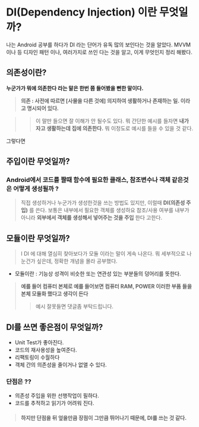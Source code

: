 # DI(Dependency Injection) 이란 무엇일까?

 나는 Android 공부를 하다가 DI 라는 단어가 유독 많의 보인다는 것을 알았다.
 MVVM 이나 등 디자인 패턴 이나, 여러가지로 쓰인 다는 것을 알고, 이게 무엇인지 정리 해봤다.

 ## 의존성이란?

  **누군가가 뭐에 의존한다 라는 말은 한번 쯤 들어봤을 뻔한 말이다.** 
 > **의존 : 사전에 따르면 [사물을 다른 것에] 의지하여 생활하거나 존재하는 일. 이라고 명시되어 있다.** 

 >> 이 말만 들으면 잘 이해가 안 될수도 있다. 뭐 간단한 예시를 들자면 **내가 자고 생활하는데 집에 의존한다.** 뭐 이정도로 예시를 들을 수 있을 것 같다.

그렇다면

## 주입이란 무엇일까?

### Android에서 코드를 짤때 함수에 필요한 클래스, 참조변수나 객체 같은것은 어떻게 생성될까 ?
> 직접 생성하거나 누군가가 생성한것을 쓰는 방법도 있지만, 이럴때 **DI(의존성 주입)** 를 쓴다. 보통은 내부에서 필요한 객체를 생성하요 참조/사용 여부를 내부가 아니라 **외부에서 객체를 생성해서 넣어주는 것을 주입**  한다 고한다. 

## 모듈이란 무엇일까?

> I DI 에 대해 열심히 찾아보다가 모듈 이라는 말이 게속 나온다. 뭐 세부적으로 나눈건가 싶은데, 정확한 개념을 몰라 공부했다.
- 모듈이란 : 기능상 성격이 비슷한 또는 연관성 있는 부분들의 덩어리를 뜻한다.
> **예를 들어 컴퓨터 본체로 예를 들어보면 컴퓨터 RAM, POWER 이러한 부품 들을 본체 모듈화 했다고 생각이 든다** 
>>예시 잘못들면 댓글좀 부탁드립니다.

## DI를 쓰면 좋은점이 무엇일까?
- Unit Test가 좋아진다.
- 코드의 재사용성을 높여준다.
- 리팩토링이 수월하다
- 객체 간의 의존성을 줄이거나 없앨 수 있다.

### 단점은 ??
- 의존성 주입을 위한 선행작업이 필하다.
- 코드를 추적하고 읽기가 어려워 진다.

> #### 하지만 단점을 뒤 엎을만큼 장점이 그만큼 뛰어나기 때문에, DI를 쓰는 것 같다.